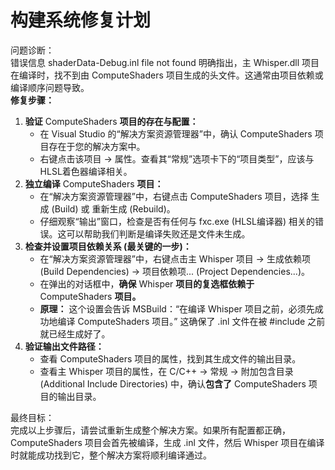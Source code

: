 # **构建系统修复计划**

问题诊断：  
错误信息 shaderData-Debug.inl file not found 明确指出，主 Whisper.dll 项目在编译时，找不到由 ComputeShaders 项目生成的头文件。这通常由项目依赖或编译顺序问题导致。  
**修复步骤：**

1. **验证** ComputeShaders **项目的存在与配置：**  
   * 在 Visual Studio 的“解决方案资源管理器”中，确认 ComputeShaders 项目存在于您的解决方案中。  
   * 右键点击该项目 \-\> 属性。查看其“常规”选项卡下的“项目类型”，应该与HLSL着色器编译相关。  
2. **独立编译** ComputeShaders **项目：**  
   * 在“解决方案资源管理器”中，右键点击 ComputeShaders 项目，选择 生成 (Build) 或 重新生成 (Rebuild)。  
   * 仔细观察“输出”窗口，检查是否有任何与 fxc.exe (HLSL编译器) 相关的错误。这可以帮助我们判断是编译失败还是文件未生成。  
3. **检查并设置项目依赖关系 (最关键的一步)：**  
   * 在“解决方案资源管理器”中，右键点击主 Whisper 项目 \-\> 生成依赖项 (Build Dependencies) \-\> 项目依赖项... (Project Dependencies...)。  
   * 在弹出的对话框中，**确保** Whisper **项目的复选框依赖于** ComputeShaders **项目。**  
   * **原理：** 这个设置会告诉 MSBuild：“在编译 Whisper 项目之前，必须先成功地编译 ComputeShaders 项目。” 这确保了 .inl 文件在被 \#include 之前就已经生成好了。  
4. **验证输出文件路径：**  
   * 查看 ComputeShaders 项目的属性，找到其生成文件的输出目录。  
   * 查看主 Whisper 项目的属性，在 C/C++ \-\> 常规 \-\> 附加包含目录 (Additional Include Directories) 中，确认**包含了** ComputeShaders 项目的输出目录。

最终目标：  
完成以上步骤后，请尝试重新生成整个解决方案。如果所有配置都正确，ComputeShaders 项目会首先被编译，生成 .inl 文件，然后 Whisper 项目在编译时就能成功找到它，整个解决方案将顺利编译通过。  